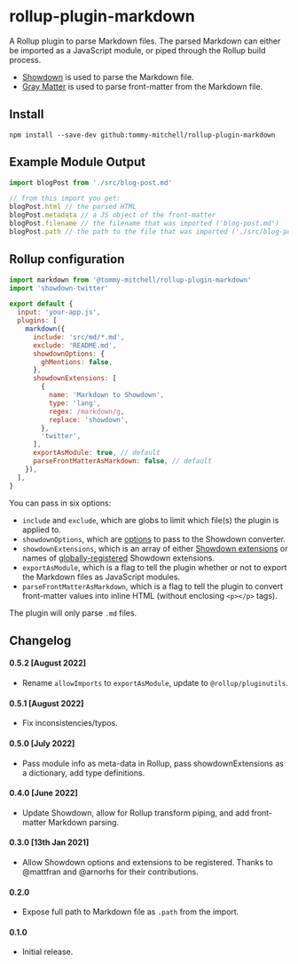 # rollup-plugin-markdown

A Rollup plugin to parse Markdown files. The parsed Markdown can either be imported as a JavaScript module, or piped through the Rollup build process.

- [Showdown][showdown] is used to parse the Markdown file.
- [Gray Matter][gray-matter] is used to parse front-matter from the Markdown file.

## Install

```text
npm install --save-dev github:tommy-mitchell/rollup-plugin-markdown
```

## Example Module Output

```js
import blogPost from './src/blog-post.md'

// from this import you get:
blogPost.html // the parsed HTML
blogPost.metadata // a JS object of the front-matter
blogPost.filename // the filename that was imported ('blog-post.md')
blogPost.path // the path to the file that was imported ('./src/blog-post.md')
```

## Rollup configuration

```js
import markdown from '@tommy-mitchell/rollup-plugin-markdown'
import 'showdown-twitter'

export default {
  input: 'your-app.js',
  plugins: [
    markdown({
      include: 'src/md/*.md',
      exclude: 'README.md',
      showdownOptions: {
        ghMentions: false,
      },
      showdownExtensions: [
        {
          name: 'Markdown to Showdown',
          type: 'lang',
          regex: /markdown/g,
          replace: 'showdown',
        },
        'twitter',
      ],
      exportAsModule: true, // default
      parseFrontMatterAsMarkdown: false, // default
    }),
  ],
}
```

You can pass in six options:

- `include` and `exclude`, which are globs to limit which file(s) the plugin is applied to.
- `showdownOptions`, which are [options](sd-opts) to pass to the Showdown converter.
- `showdownExtensions`, which is an array of either [Showdown extensions](sd-exts) or names of [globally-registered](sd-global) Showdown extensions.
- `exportAsModule`, which is a flag to tell the plugin whether or not to export the Markdown files as JavaScript modules.
- `parseFrontMatterAsMarkdown`, which is a flag to tell the plugin to convert front-matter values into inline HTML (without enclosing `<p></p>` tags).

The plugin will only parse `.md` files.

[showdown]: https://github.com/showdownjs/showdown
[gray-matter]: https://github.com/jonschlinkert/gray-matter
[sd-opts]: https://showdownjs.com/docs/available-options/
[sd-exts]: https://showdownjs.com/docs/extensions/
[sd-global]: https://showdownjs.com/docs/create-extension/#implementation-concerns

## Changelog

#### 0.5.2 [August 2022]

- Rename `allowImports` to `exportAsModule`, update to `@rollup/pluginutils`.

#### 0.5.1 [August 2022]

- Fix inconsistencies/typos.

#### 0.5.0 [July 2022]

- Pass module info as meta-data in Rollup, pass showdownExtensions as a dictionary, add type definitions.

#### 0.4.0 [June 2022]

- Update Showdown, allow for Rollup transform piping, and add front-matter Markdown parsing.

#### 0.3.0 [13th Jan 2021]

- Allow Showdown options and extensions to be registered. Thanks to @mattfran and @arnorhs for their contributions.

#### 0.2.0

- Expose full path to Markdown file as `.path` from the import.

#### 0.1.0

- Initial release.
